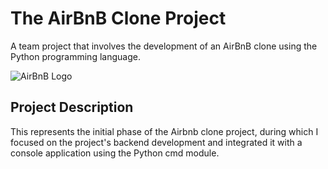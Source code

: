 # The AirBnB Clone Project
A team project that involves the development of an AirBnB clone using the Python programming language.

![AirBnB Logo](https://png.pngitem.com/pimgs/s/176-1769564_sign-png-download-sign-transparent-png.png)

## Project Description
This represents the initial phase of the Airbnb clone project, during which I focused on the project's backend development and integrated it with a console application using the Python cmd module.

